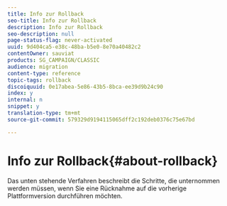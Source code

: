 ```yaml
---
title: Info zur Rollback
seo-title: Info zur Rollback
description: Info zur Rollback
seo-description: null
page-status-flag: never-activated
uuid: 9d404ca5-e38c-48ba-b5e0-8e70a40482c2
contentOwner: sauviat
products: SG_CAMPAIGN/CLASSIC
audience: migration
content-type: reference
topic-tags: rollback
discoiquuid: 0e17abea-5e86-43b5-8bca-ee39d9b24c90
index: y
internal: n
snippet: y
translation-type: tm+mt
source-git-commit: 579329d9194115065dff2c192deb0376c75e67bd

---
```



# Info zur Rollback{#about-rollback}

Das unten stehende Verfahren beschreibt die Schritte, die unternommen werden müssen, wenn Sie eine Rücknahme auf die vorherige Plattformversion durchführen möchten.
